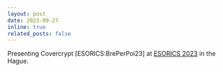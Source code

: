 ```yaml
---
layout: post
date: 2023-09-27
inline: true
related_posts: false
---
```


Presenting Covercrypt [ESORICS:BrePerPoi23] at <a href="https://esorics2023.org/program/plan/">ESORICS 2023</a> in the Hague.
